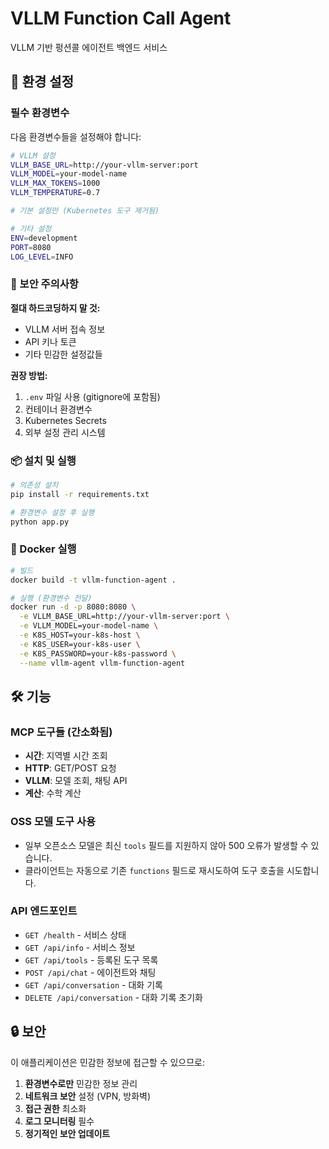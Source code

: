 # VLLM Function Call Agent

VLLM 기반 펑션콜 에이전트 백엔드 서비스

## 🔧 환경 설정

### 필수 환경변수

다음 환경변수들을 설정해야 합니다:

```bash
# VLLM 설정
VLLM_BASE_URL=http://your-vllm-server:port
VLLM_MODEL=your-model-name
VLLM_MAX_TOKENS=1000
VLLM_TEMPERATURE=0.7

# 기본 설정만 (Kubernetes 도구 제거됨)

# 기타 설정
ENV=development
PORT=8080
LOG_LEVEL=INFO
```

### 🚨 보안 주의사항

**절대 하드코딩하지 말 것:**
- VLLM 서버 접속 정보
- API 키나 토큰
- 기타 민감한 설정값들

**권장 방법:**
1. `.env` 파일 사용 (gitignore에 포함됨)
2. 컨테이너 환경변수
3. Kubernetes Secrets
4. 외부 설정 관리 시스템

### 📦 설치 및 실행

```bash
# 의존성 설치
pip install -r requirements.txt

# 환경변수 설정 후 실행
python app.py
```

### 🐳 Docker 실행

```bash
# 빌드
docker build -t vllm-function-agent .

# 실행 (환경변수 전달)
docker run -d -p 8080:8080 \
  -e VLLM_BASE_URL=http://your-vllm-server:port \
  -e VLLM_MODEL=your-model-name \
  -e K8S_HOST=your-k8s-host \
  -e K8S_USER=your-k8s-user \
  -e K8S_PASSWORD=your-k8s-password \
  --name vllm-agent vllm-function-agent
```

## 🛠️ 기능

### MCP 도구들 (간소화됨)
- **시간**: 지역별 시간 조회
- **HTTP**: GET/POST 요청
- **VLLM**: 모델 조회, 채팅 API
- **계산**: 수학 계산

### OSS 모델 도구 사용
- 일부 오픈소스 모델은 최신 `tools` 필드를 지원하지 않아 500 오류가 발생할 수 있습니다.
- 클라이언트는 자동으로 기존 `functions` 필드로 재시도하여 도구 호출을 시도합니다.

### API 엔드포인트
- `GET /health` - 서비스 상태
- `GET /api/info` - 서비스 정보
- `GET /api/tools` - 등록된 도구 목록
- `POST /api/chat` - 에이전트와 채팅
- `GET /api/conversation` - 대화 기록
- `DELETE /api/conversation` - 대화 기록 초기화

## 🔒 보안

이 애플리케이션은 민감한 정보에 접근할 수 있으므로:

1. **환경변수로만** 민감한 정보 관리
2. **네트워크 보안** 설정 (VPN, 방화벽)
3. **접근 권한** 최소화
4. **로그 모니터링** 필수
5. **정기적인 보안 업데이트**
